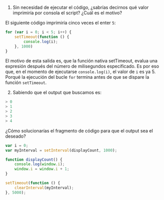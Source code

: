 1. Sin necesidad de ejecutar el código, ¿sabrías decirnos qué valor imprimiría
por consola el script? ¿Cuál es el motivo?

El siguiente código imprimiría cinco veces el enter `5`:

```javascript
for (var i = 0; i < 5; i++) {
    setTimeout(function () {
        console.log(i);
    }, 1000)
}

```

El motivo de esta salida es, que la función nativa setTimeout, evalua una
expresión después del número de milisegundos especificado. Es por eso que, en
el momento de ejecutarse `console.log(i)`, el valor de `i` es ya 5. Porqué la
ejecución del bucle `for` termina antes de que se dispare la función `setTimeout`.


2. Sabiendo que el output que buscamos es:

```javascript
> 0
> 1
> 2
> 3
> 4
```

¿Cómo solucionarías el fragmento de código para que el output sea el deseado?

```javascript
var i = 0;
var myInterval = setInterval(displayCount, 1000);

function displayCount() {
    console.log(window.i);
    window.i = window.i + 1;
}

setTimeout(function () {
    clearInterval(myInterval);
}, 5000);
```